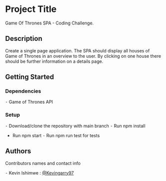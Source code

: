# Project Title

Game Of Thrones SPA - Coding Challenge.

## Description

Create a single page application. The SPA should display all houses of Game of Thrones in an overview to the user. By clicking on one house there should be further information on a details page.

## Getting Started

### Dependencies

 ⁃ Game of Thrones API

### Setup

 ⁃ Download/clone the repository with main branch
 ⁃ Run npm install
 - Run npm start
 ⁃ Run npm run test for tests

## Authors

Contributors names and contact info

 ⁃ Kevin Ishimwe : [@Kevingarry97](https://github.com/kevingarry97)